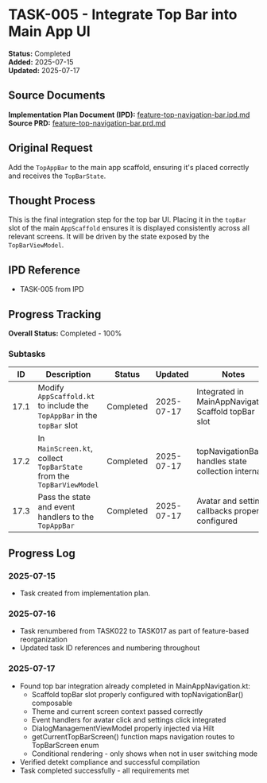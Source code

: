 # TASK-005 - Integrate Top Bar into Main App UI

**Status:** Completed  
**Added:** 2025-07-15  
**Updated:** 2025-07-17

## Source Documents

**Implementation Plan Document (IPD):** [feature-top-navigation-bar.ipd.md](../feature-top-navigation-bar.ipd.md)
**Source PRD:** [feature-top-navigation-bar.prd.md](../../../docs/product-requirements-documents/feature-top-navigation-bar.prd.md)

## Original Request

Add the `TopAppBar` to the main app scaffold, ensuring it's placed correctly and receives the `TopBarState`.

## Thought Process

This is the final integration step for the top bar UI. Placing it in the `topBar` slot of the main `AppScaffold` ensures it is displayed consistently across all relevant screens. It will be driven by the state exposed by the `TopBarViewModel`.

## IPD Reference

- TASK-005 from IPD

## Progress Tracking

**Overall Status:** Completed - 100%

### Subtasks

| ID | Description | Status | Updated | Notes |
|----|-------------|--------|---------|-------|
| 17.1 | Modify `AppScaffold.kt` to include the `TopAppBar` in the `topBar` slot | Completed | 2025-07-17 | Integrated in MainAppNavigation Scaffold topBar slot |
| 17.2 | In `MainScreen.kt`, collect `TopBarState` from the `TopBarViewModel` | Completed | 2025-07-17 | topNavigationBar() handles state collection internally |
| 17.3 | Pass the state and event handlers to the `TopAppBar` | Completed | 2025-07-17 | Avatar and settings callbacks properly configured |

## Progress Log

### 2025-07-15

- Task created from implementation plan.

### 2025-07-16

- Task renumbered from TASK022 to TASK017 as part of feature-based reorganization
- Updated task ID references and numbering throughout

### 2025-07-17

- Found top bar integration already completed in MainAppNavigation.kt:
  - Scaffold topBar slot properly configured with topNavigationBar() composable
  - Theme and current screen context passed correctly
  - Event handlers for avatar click and settings click integrated
  - DialogManagementViewModel properly injected via Hilt
  - getCurrentTopBarScreen() function maps navigation routes to TopBarScreen enum
  - Conditional rendering - only shows when not in user switching mode
- Verified detekt compliance and successful compilation
- Task completed successfully - all requirements met
